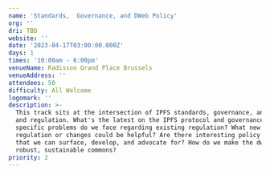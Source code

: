 ```yaml
---
name: 'Standards,  Governance, and DWeb Policy'
org: ''
dri: TBD
website: ''
date: '2023-04-17T03:00:00.000Z'
days: 1
times: '10:00am - 6:00pm'
venueName: Radisson Grand Place Brussels
venueAddress: ''
attendees: 50
difficulty: All Welcome
logomark: ''
description: >-
  This track sits at the intersection of IPFS standards, governance, and dweb
  and regulation. What's the latest on the IPFS protocol and governance? What
  specific problems do we face regarding existing regulation? What new
  regulation or changes could be helpful? Are there interesting policy angles
  that we can surface, develop, and advocate for? How do we make the dweb a
  robust, sustainable commons?
priority: 2
---
```






